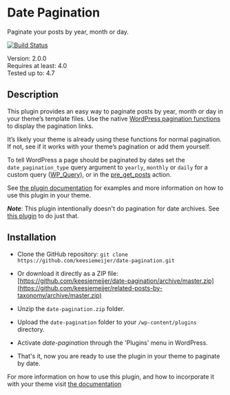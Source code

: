 # Date Pagination #

Paginate your posts by year, month or day.

[![Build Status](https://travis-ci.org/keesiemeijer/date-pagination.svg?branch=master)](http://travis-ci.org/keesiemeijer/date-pagination)

Version:           2.0.0  
Requires at least: 4.0  
Tested up to:      4.7  

## Description ##

This plugin provides an easy way to paginate posts by year, month or day in your theme’s template files. Use the native [WordPress pagination functions](https://keesiemeijer.wordpress.com/date-pagination/functions/#wp-pagination-functions) to display the pagination links.

It’s likely your theme is already using these functions for normal pagination. If not, see if it works with your theme’s pagination or add them yourself.

To tell WordPress a page should be paginated by dates set the `date_pagination_type` query argument to `yearly`, `monthly` or `daily` for a custom query ([WP_Query](http://codex.wordpress.org/Function_Reference/WP_Query)), or in the [pre_get_posts](https://codex.wordpress.org/Plugin_API/Action_Reference/pre_get_posts) action.

See [the plugin documentation](https://keesiemeijer.wordpress.com/date-pagination/) for examples and more information on how to use this plugin in your theme.

***Note***: This plugin intentionally doesn't do pagination for date archives. See [this plugin](https://github.com/keesiemeijer/date-archives-pagination) to do just that.

## Installation ##

* Clone the GitHub repository: `git clone https://github.com/keesiemeijer/date-pagination.git`
* Or download it directly as a ZIP file: [https://github.com/keesiemeijer/date-pagination/archive/master.zip](https://github.com/keesiemeijer/related-posts-by-taxonomy/archive/master.zip)

* Unzip the <code>date-pagination.zip</code> folder.
* Upload the <code>date-pagination</code> folder to your <code>/wp-content/plugins</code> directory.
* Activate *date-pagination* through the 'Plugins' menu in WordPress.
* That's it, now you are ready to use the plugin in your theme to paginate by date.

For more information on how to use this plugin, and how to incorporate it with your theme visit [the documentation](https://keesiemeijer.wordpress.com/date-pagination/)
